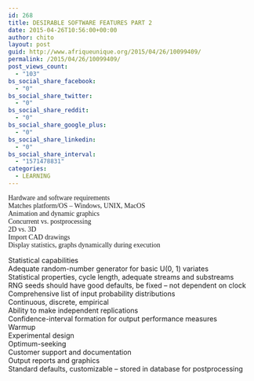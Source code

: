 ```yaml
---
id: 268
title: DESIRABLE SOFTWARE FEATURES PART 2
date: 2015-04-26T10:56:00+00:00
author: chito
layout: post
guid: http://www.afriqueunique.org/2015/04/26/10099409/
permalink: /2015/04/26/10099409/
post_views_count:
  - "103"
bs_social_share_facebook:
  - "0"
bs_social_share_twitter:
  - "0"
bs_social_share_reddit:
  - "0"
bs_social_share_google_plus:
  - "0"
bs_social_share_linkedin:
  - "0"
bs_social_share_interval:
  - "1571478831"
categories:
  - LEARNING
---
```

<span style="font-family:Verdana;">Hardware and software requirements<br />Matches platform/OS – Windows, UNIX, MacOS<br />Animation and dynamic graphics<br />Concurrent vs. postprocessing<br />2D vs. 3D<br />Import CAD drawings<br />Display statistics, graphs dynamically during execution</p> 

<p>
  Statistical capabilities<br />Adequate random-number generator for basic U(0, 1) variates<br />Statistical properties, cycle length, adequate streams and substreams<br />RNG seeds should have good defaults, be fixed – not dependent on clock<br />Comprehensive list of input probability distributions<br />Continuous, discrete, empirical<br />Ability to make independent replications<br />Confidence-interval formation for output performance measures<br />Warmup<br />Experimental design<br />Optimum-seeking<br />Customer support and documentation<br />Output reports and graphics<br />Standard defaults, customizable – stored in database for postprocessing
</p>

<p>
  </span>
</p>